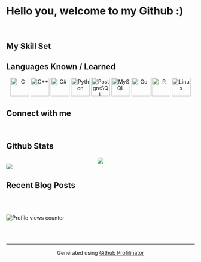 # **Hello you, welcome to my Github :)**  
  

<br/>  


## My Skill Set  

## **Languages ​​Known / Learned**  
  

<p align="center">  
<img src="https://profilinator.rishav.dev/skills-assets/c-original.svg" alt="C" height="50" />
<img src="https://profilinator.rishav.dev/skills-assets/cplusplus-original.svg" alt="C++" height="50" /></a>  
<img src="https://profilinator.rishav.dev/skills-assets/csharp-original.svg" alt="C#" height="50" /></a>  
<img src="https://profilinator.rishav.dev/skills-assets/python-original.svg" alt="Python" height="50" /></a>  
<img src="https://profilinator.rishav.dev/skills-assets/postgresql-original-wordmark.svg" alt="PostgreSQL" height="50" /></a>  
<img src="https://profilinator.rishav.dev/skills-assets/mysql-original-wordmark.svg" alt="MySQL" height="50" /></a>  
<img src="https://profilinator.rishav.dev/skills-assets/go-original.svg" alt="Go" height="50" /></a>  
<img src="https://profilinator.rishav.dev/skills-assets/r.svg" alt="R" height="50" /></a>  
<img src="https://profilinator.rishav.dev/skills-assets/linux-original.svg" alt="Linux" height="50" /></a>  
</div>

<br/>  


## Connect with me  
  

<br/>  


## Github Stats  
<div align="center"><img src="https://github-readme-stats.vercel.app/api/top-langs/?username=Jordan05072005&hide_border=true&layout=compact" align="center" /></div>  

<img src="https://github-readme-stats.vercel.app/api?username=Jordan05072005&show_icons=true&count_private=true&hide_border=true" align="left" />  

<br/>  


## Recent Blog Posts  
  

<br/>  

  

<br/>  

![Profile views counter](https://komarev.com/ghpvc/?username=Jordan05072005&&style=flat-square)  
  

<br/>  


<br />

----
<div align="center">Generated using <a href="https://profilinator.rishav.dev/" target="_blank">Github Profilinator</a></div>
